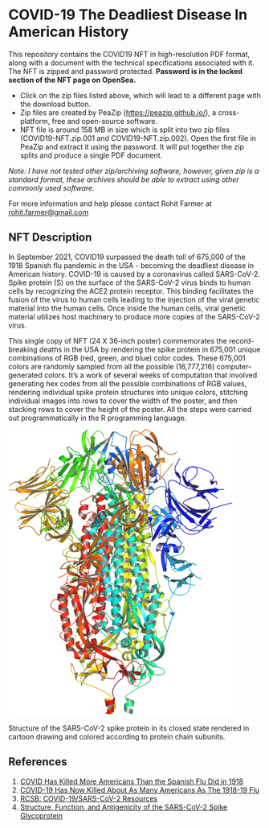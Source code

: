 # COVID-19 The Deadliest Disease In American History

This repository contains the COVID19 NFT in high-resolution PDF format, along with a document with the technical specifications associated with it. The NFT is zipped and password protected. **Password is in the locked section of the NFT page on OpenSea.** 

* Click on the zip files listed above, which will lead to a different page with the download button.
* Zip files are created by PeaZip (https://peazip.github.io/), a cross-platform, free and open-source software.
* NFT file is around 158 MB in size which is split into two zip files (COVID19-NFT.zip.001 and COVID19-NFT.zip.002). Open the first file in PeaZip and extract it using the password. It will put together the zip splits and produce a single PDF document.

*Note: I have not tested other zip/archiving software; however, given zip is a standard format, these archives should be able to extract using other commonly used software.*

For more information and help please contact Rohit Farmer at [rohit.farmer@gmail.com](mailto:rohit.farmer@gmail.com)

## NFT Description
In September 2021, COVID19 surpassed the death toll of 675,000 of the 1918 Spanish flu pandemic in the USA - becoming the deadliest disease in American history. COVID-19 is caused by a coronavirus called SARS-CoV-2. Spike protein (S) on the surface of the SARS-CoV-2 virus binds to human cells by recognizing the ACE2 protein receptor. This binding facilitates the fusion of the virus to human cells leading to the injection of the viral genetic material into the human cells. Once inside the human cells, viral genetic material utilizes host machinery to produce more copies of the SARS-CoV-2 virus.

This single copy of NFT (24 X 36-inch poster) commemorates the record-breaking deaths in the USA by rendering the spike protein in 675,001 unique combinations of RGB (red, green, and blue) color codes. These 675,001 colors are randomly sampled from all the possible (16,777,216) computer-generated colors. It’s a work of several weeks of computation that involved generating hex codes from all the possible combinations of RGB values, rendering individual spike protein structures into unique colors, stitching individual images into rows to cover the width of the poster, and then stacking rows to cover the height of the poster. All the steps were carried out programmatically in the R programming language.

![Cartoon Structure of SARS-CoV-2](sars_cov_2.png)

Structure of the SARS-CoV-2 spike protein in its closed state rendered in cartoon drawing
and colored according to protein chain subunits.

## References
1. [COVID Has Killed More Americans Than the Spanish Flu Did in 1918](https://www.usnews.com/news/health-news/articles/2021-09-21/covid-has-killed-more-americans-than-the-spanish-flu-did-in-1918)  
2. [COVID-19 Has Now Killed About As Many Americans As The 1918-19 Flu](https://www.npr.org/sections/coronavirus-live-updates/2021/09/20/1039071274/covid-19-deaths-1918-19-flu-pandemic)  
3. [RCSB: COVID-19/SARS-CoV-2 Resources](https://rcsb.org/covid19)
4. [Structure, Function, and Antigenicity of the SARS-CoV-2 Spike Glycoprotein](https://www.sciencedirect.com/science/article/pii/S0092867420302622)